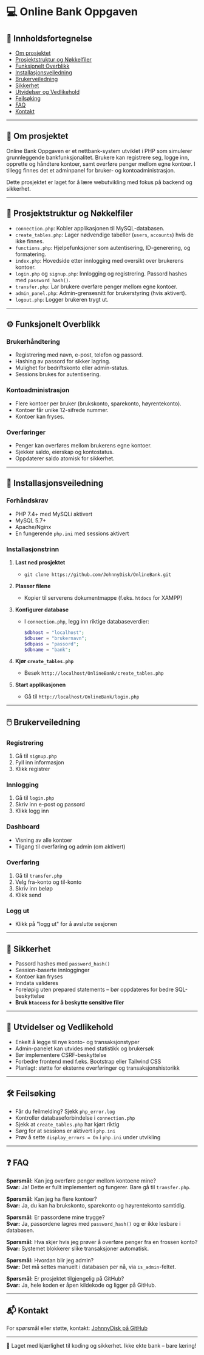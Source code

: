 # 💻 Online Bank Oppgaven

## 🧾 Innholdsfortegnelse
- [Om prosjektet](#om-prosjektet)
- [Prosjektstruktur og Nøkkelfiler](#prosjektstruktur-og-nøkkelfiler)
- [Funksjonelt Overblikk](#funksjonelt-overblikk)
- [Installasjonsveiledning](#installasjonsveiledning)
- [Brukerveiledning](#brukerveiledning)
- [Sikkerhet](#sikkerhet)
- [Utvidelser og Vedlikehold](#utvidelser-og-vedlikehold)
- [Feilsøking](#feilsøking)
- [FAQ](#faq)
- [Kontakt](#kontakt)

---

## 📌 Om prosjektet
Online Bank Oppgaven er et nettbank-system utviklet i PHP som simulerer grunnleggende bankfunksjonalitet. Brukere kan registrere seg, logge inn, opprette og håndtere kontoer, samt overføre penger mellom egne kontoer. I tillegg finnes det et adminpanel for bruker- og kontoadministrasjon.

Dette prosjektet er laget for å lære webutvikling med fokus på backend og sikkerhet.

---

## 📁 Prosjektstruktur og Nøkkelfiler

- `connection.php`: Kobler applikasjonen til MySQL-databasen.
- `create_tables.php`: Lager nødvendige tabeller (`users`, `accounts`) hvis de ikke finnes.
- `functions.php`: Hjelpefunksjoner som autentisering, ID-generering, og formatering.
- `index.php`: Hovedside etter innlogging med oversikt over brukerens kontoer.
- `login.php` og `signup.php`: Innlogging og registrering. Passord hashes med `password_hash()`.
- `transfer.php`: Lar brukere overføre penger mellom egne kontoer.
- `admin_panel.php`: Admin-grensesnitt for brukerstyring (hvis aktivert).
- `logout.php`: Logger brukeren trygt ut.

---

## ⚙️ Funksjonelt Overblikk

### Brukerhåndtering
- Registrering med navn, e-post, telefon og passord.
- Hashing av passord for sikker lagring.
- Mulighet for bedriftskonto eller admin-status.
- Sessions brukes for autentisering.

### Kontoadministrasjon
- Flere kontoer per bruker (brukskonto, sparekonto, høyrentekonto).
- Kontoer får unike 12-sifrede nummer.
- Kontoer kan fryses.

### Overføringer
- Penger kan overføres mellom brukerens egne kontoer.
- Sjekker saldo, eierskap og kontostatus.
- Oppdaterer saldo atomisk for sikkerhet.

---

## 🧰 Installasjonsveiledning

### Forhåndskrav
- PHP 7.4+ med MySQLi aktivert
- MySQL 5.7+
- Apache/Nginx
- En fungerende `php.ini` med sessions aktivert

### Installasjonstrinn
1. **Last ned prosjektet**
   - `git clone https://github.com/JohnnyDisk/OnlineBank.git`

2. **Plasser filene**
   - Kopier til serverens dokumentmappe (f.eks. `htdocs` for XAMPP)

3. **Konfigurer database**
   - I `connection.php`, legg inn riktige databaseverdier:
     ```php
     $dbhost = "localhost";
     $dbuser = "brukernavn";
     $dbpass = "passord";
     $dbname = "bank";
     ```

4. **Kjør `create_tables.php`**
   - Besøk `http://localhost/OnlineBank/create_tables.php`

5. **Start applikasjonen**
   - Gå til `http://localhost/OnlineBank/login.php`

---

## 🖱️ Brukerveiledning

### Registrering
1. Gå til `signup.php`
2. Fyll inn informasjon
3. Klikk registrer

### Innlogging
1. Gå til `login.php`
2. Skriv inn e-post og passord
3. Klikk logg inn

### Dashboard
- Visning av alle kontoer
- Tilgang til overføring og admin (om aktivert)

### Overføring
1. Gå til `transfer.php`
2. Velg fra-konto og til-konto
3. Skriv inn beløp
4. Klikk send

### Logg ut
- Klikk på "logg ut" for å avslutte sesjonen

---

## 🔐 Sikkerhet
- Passord hashes med `password_hash()`
- Session-baserte innlogginger
- Kontoer kan fryses
- Inndata valideres
- Foreløpig uten prepared statements – bør oppdateres for bedre SQL-beskyttelse
- **Bruk `htaccess` for å beskytte sensitive filer**

---

## 🔧 Utvidelser og Vedlikehold
- Enkelt å legge til nye konto- og transaksjonstyper
- Admin-panelet kan utvides med statistikk og brukersøk
- Bør implementere CSRF-beskyttelse
- Forbedre frontend med f.eks. Bootstrap eller Tailwind CSS
- Planlagt: støtte for eksterne overføringer og transaksjonshistorikk

---

## 🛠️ Feilsøking
- Får du feilmelding? Sjekk `php_error.log`
- Kontroller databaseforbindelse i `connection.php`
- Sjekk at `create_tables.php` har kjørt riktig
- Sørg for at sessions er aktivert i `php.ini`
- Prøv å sette `display_errors = On` i `php.ini` under utvikling

---

## ❓ FAQ

**Spørsmål:** Kan jeg overføre penger mellom kontoene mine?  
**Svar:** Ja! Dette er fullt implementert og fungerer. Bare gå til `transfer.php`.

**Spørsmål:** Kan jeg ha flere kontoer?  
**Svar:** Ja, du kan ha brukskonto, sparekonto og høyrentekonto samtidig.

**Spørsmål:** Er passordene mine trygge?  
**Svar:** Ja, passordene lagres med `password_hash()` og er ikke lesbare i databasen.

**Spørsmål:** Hva skjer hvis jeg prøver å overføre penger fra en frossen konto?  
**Svar:** Systemet blokkerer slike transaksjoner automatisk.

**Spørsmål:** Hvordan blir jeg admin?  
**Svar:** Det må settes manuelt i databasen per nå, via `is_admin`-feltet.

**Spørsmål:** Er prosjektet tilgjengelig på GitHub?  
**Svar:** Ja, hele koden er åpen kildekode og ligger på GitHub.

---

## 📬 Kontakt

For spørsmål eller støtte, kontakt: [JohnnyDisk på GitHub](https://github.com/JohnnyDisk)

---

🧠 Laget med kjærlighet til koding og sikkerhet. Ikke ekte bank – bare læring!

